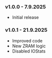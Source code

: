 ### v1.0.0 - 7.9.2025
* Initial release
### v1.0.1 - 21.9.2025
* Improved code
* New ZRAM logic
* Disabled IOStats